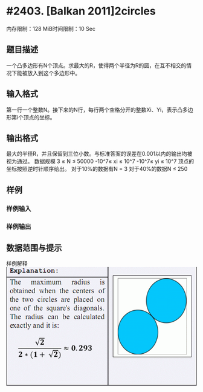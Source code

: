 # #2403. [Balkan 2011]2circles

内存限制：128 MiB时间限制：10 Sec

## 题目描述

一个凸多边形有N个顶点。求最大的R，使得两个半径为R的圆，在互不相交的情况下能被放入到这个多边形中。

## 输入格式

第一行一个整数N。接下来的N行，每行两个空格分开的整数Xi、Yi，表示凸多边形第i个顶点的坐标。

## 输出格式

最大的半径R，并且保留到三位小数。与标准答案的误差在0.001以内的输出均被视为通过。
数据规模
3 &le; N &le; 50000
-10^7&le; xi &le; 10^7
-10^7&le; yi &le; 10^7
顶点的坐标按照逆时针顺序给出。
对于10%的数据有N = 3
对于40%的数据N &le; 250

## 样例

### 样例输入

### 样例输出

## 数据范围与提示

样例解释
![](upload/201108/11(1).jpg)
